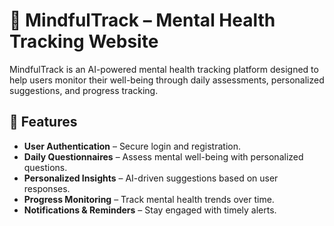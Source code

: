 # 🧠 MindfulTrack – Mental Health Tracking Website  

MindfulTrack is an AI-powered mental health tracking platform designed to help users monitor their well-being through daily assessments, personalized suggestions, and progress tracking.  

## 🚀 Features  
- **User Authentication** – Secure login and registration.  
- **Daily Questionnaires** – Assess mental well-being with personalized questions.  
- **Personalized Insights** – AI-driven suggestions based on user responses.  
- **Progress Monitoring** – Track mental health trends over time.  
- **Notifications & Reminders** – Stay engaged with timely alerts.  
